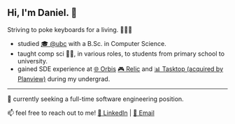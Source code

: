 
Hi, I'm Daniel. 👋
- 
Striving to poke keyboards for a living. 👨🏻‍💻

- studied [🎓 @ubc](https://ubc.ca/) with a B.Sc. in Computer Science.
- taught comp sci 👨‍🏫, in various roles, to students from primary school to university. 
- gained SDE experience at [🌐 Orbis](https://www.orbis.com/ca/institutional/home)  [🎮 Relic](https://www.relic.com/)  and [📊 Tasktop (acquired by Planview)](https://www.planview.com/acquisitions/about-tasktop/) during my undergrad.

---
🔭 currently seeking a full-time software engineering position.

📫 feel free to reach out to me! [💼 LinkedIn](https://www.linkedin.com/in/dan-yliu/) | [💌 Email](mailto:daniel.yd.liu@gmail.com)

<!--
**danyliu9/danyliu9** is a ✨ _special_ ✨ repository because its `README.md` (this file) appears on your GitHub profile.

Here are some ideas to get you started:

- 🔭 I’m currently working on ...
- 🌱 I’m currently learning ...
- 👯 I’m looking to collaborate on ...
- 🤔 I’m looking for help with ...
- 💬 Ask me about ...
- 📫 How to reach me: ...
- 😄 Pronouns: ...
- ⚡ Fun fact: ...
-->
